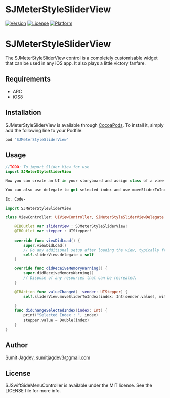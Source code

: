 
# SJMeterStyleSliderView

[![Version](https://img.shields.io/cocoapods/v/SJMeterStyleSliderView.svg?style=flat)](http://cocoapods.org/pods/SJMeterStyleSliderView)
[![License](https://img.shields.io/cocoapods/l/SJMeterStyleSliderView.svg?style=flat)](http://cocoapods.org/pods/SJMeterStyleSliderView)
[![Platform](https://img.shields.io/cocoapods/p/SJMeterStyleSliderView.svg?style=flat)](http://cocoapods.org/pods/SJMeterStyleSliderView)

# SJMeterStyleSliderView
The SJMeterStyleSliderView control is a completely customisable widget that can be used in any iOS app. It also plays a little victory fanfare.

## Requirements
* ARC
* iOS8


## Installation

SJMeterStyleSliderView is available through [CocoaPods](http://cocoapods.org). To install
it, simply add the following line to your Podfile:

```ruby
pod "SJMeterStyleSliderView"
```
## Usage
```Swift
//TODO: To import Slider View for use
import SJMeterStyleSliderView

Now you can create an UI in your storyboard and assign class of a view to SJMeterStyleSliderView to use this UI Control for Meter Slider.

You can also use delegate to get selected index and use moveSliderToIndex method to move slider programeticaly.

Ex. Code-

import SJMeterStyleSliderView

class ViewController: UIViewController, SJMeterStyleSliderViewDelegate {

    @IBOutlet var sliderView : SJMeterStyleSliderView!
    @IBOutlet var stepper : UIStepper!
    
    override func viewDidLoad() {
        super.viewDidLoad()
        // Do any additional setup after loading the view, typically from a nib.
        self.sliderView.delegate = self
    }

    override func didReceiveMemoryWarning() {
        super.didReceiveMemoryWarning()
        // Dispose of any resources that can be recreated.
    }

    @IBAction func valueChanged(_ sender: UIStepper) {
        self.sliderView.moveSliderToIndex(index: Int(sender.value), withAnimation: true)
        
    }
    func didChangeSelectedIndex(index: Int) {
        print("Selected Index : ", index)
        stepper.value = Double(index)
    }
}


```


## Author

Sumit Jagdev, sumitjagdev3@gmail.com

## License

SJSwiftSideMenuController is available under the MIT license. See the LICENSE file for more info.
